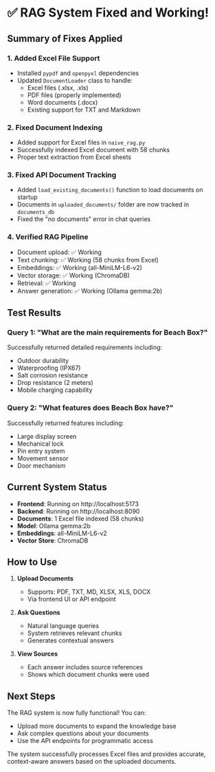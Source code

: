 # ✅ RAG System Fixed and Working!

## Summary of Fixes Applied

### 1. **Added Excel File Support**
- Installed `pypdf` and `openpyxl` dependencies
- Updated `DocumentLoader` class to handle:
  - Excel files (.xlsx, .xls)
  - PDF files (properly implemented)
  - Word documents (.docx)
  - Existing support for TXT and Markdown

### 2. **Fixed Document Indexing**
- Added support for Excel files in `naive_rag.py`
- Successfully indexed Excel document with 58 chunks
- Proper text extraction from Excel sheets

### 3. **Fixed API Document Tracking**
- Added `load_existing_documents()` function to load documents on startup
- Documents in `uploaded_documents/` folder are now tracked in `documents_db`
- Fixed the "no documents" error in chat queries

### 4. **Verified RAG Pipeline**
- Document upload: ✅ Working
- Text chunking: ✅ Working (58 chunks from Excel)
- Embeddings: ✅ Working (all-MiniLM-L6-v2)
- Vector storage: ✅ Working (ChromaDB)
- Retrieval: ✅ Working
- Answer generation: ✅ Working (Ollama gemma:2b)

## Test Results

### Query 1: "What are the main requirements for Beach Box?"
Successfully returned detailed requirements including:
- Outdoor durability
- Waterproofing (IPX67)
- Salt corrosion resistance
- Drop resistance (2 meters)
- Mobile charging capability

### Query 2: "What features does Beach Box have?"
Successfully returned features including:
- Large display screen
- Mechanical lock
- Pin entry system
- Movement sensor
- Door mechanism

## Current System Status

- **Frontend**: Running on http://localhost:5173
- **Backend**: Running on http://localhost:8090
- **Documents**: 1 Excel file indexed (58 chunks)
- **Model**: Ollama gemma:2b
- **Embeddings**: all-MiniLM-L6-v2
- **Vector Store**: ChromaDB

## How to Use

1. **Upload Documents**
   - Supports: PDF, TXT, MD, XLSX, XLS, DOCX
   - Via frontend UI or API endpoint

2. **Ask Questions**
   - Natural language queries
   - System retrieves relevant chunks
   - Generates contextual answers

3. **View Sources**
   - Each answer includes source references
   - Shows which document chunks were used

## Next Steps

The RAG system is now fully functional! You can:
- Upload more documents to expand the knowledge base
- Ask complex questions about your documents
- Use the API endpoints for programmatic access

The system successfully processes Excel files and provides accurate, context-aware answers based on the uploaded documents.